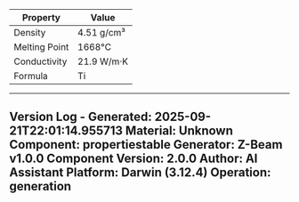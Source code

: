 | Property | Value |
|----------|-------|
| Density | 4.51 g/cm³ |
| Melting Point | 1668°C |
| Conductivity | 21.9 W/m·K |
| Formula | Ti |


---
Version Log - Generated: 2025-09-21T22:01:14.955713
Material: Unknown
Component: propertiestable
Generator: Z-Beam v1.0.0
Component Version: 2.0.0
Author: AI Assistant
Platform: Darwin (3.12.4)
Operation: generation
---